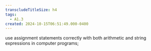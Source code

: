 ```yaml
---
transcludeTitleSize: h4
tags:
  - A1.3
created: 2024-10-15T06:51:49.000-0400
---
```

use assignment statements correctly with both arithmetic and string expressions in computer programs;